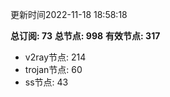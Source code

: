更新时间2022-11-18 18:58:18

**总订阅: 73**
**总节点: 998**
**有效节点: 317**
- v2ray节点: 214
- trojan节点: 60
- ss节点: 43
